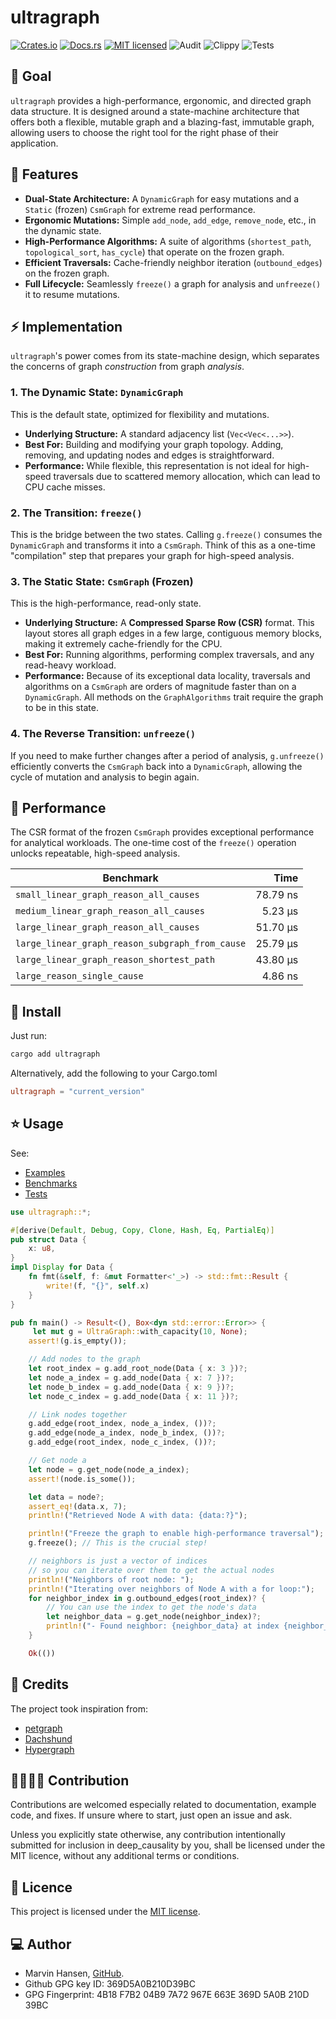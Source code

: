 # ultragraph

[![Crates.io][crates-badge]][crates-url]
[![Docs.rs][docs-badge]][docs-url]
[![MIT licensed][mit-badge]][mit-url]
![Audit][audit-url]
![Clippy][clippy-url]
![Tests][test-url]

[ossf-badge]: https://bestpractices.coreinfrastructure.org/projects/7568/badge

[crates-badge]: https://img.shields.io/badge/Crates.io-Latest-blue

[crates-url]: https://crates.io/crates/ultragraph

[docs-badge]: https://img.shields.io/badge/Docs.rs-Latest-blue

[docs-url]: https://docs.rs/ultragraph/latest/ultragraph/

[mit-badge]: https://img.shields.io/badge/License-MIT-blue.svg

[mit-url]: https://github.com/deepcausality-rs/deep_causality/blob/main/LICENSE

[audit-url]: https://github.com/deepcausality-rs/deep_causality/actions/workflows/audit.yml/badge.svg

[clippy-url]: https://github.com/deepcausality-rs/deep_causality/actions/workflows/rust-clippy.yml/badge.svg

[test-url]: https://github.com/deepcausality-rs/deep_causality/actions/workflows/run_tests.yml/badge.svg

## 📣 Goal

`ultragraph` provides a high-performance, ergonomic, and directed graph data structure. It is designed around a
state-machine architecture that offers both a flexible, mutable graph and a blazing-fast, immutable graph, allowing
users to choose the right tool for the right phase of their application.

## 🎁 Features

* **Dual-State Architecture:** A `DynamicGraph` for easy mutations and a `Static` (frozen) `CsmGraph` for extreme read
  performance.
* **Ergonomic Mutations:** Simple `add_node`, `add_edge`, `remove_node`, etc., in the dynamic state.
* **High-Performance Algorithms:** A suite of algorithms (`shortest_path`, `topological_sort`, `has_cycle`) that operate
  on the frozen graph.
* **Efficient Traversals:** Cache-friendly neighbor iteration (`outbound_edges`) on the frozen graph.
* **Full Lifecycle:** Seamlessly `freeze()` a graph for analysis and `unfreeze()` it to resume mutations.

## ⚡️ Implementation

`ultragraph`'s power comes from its state-machine design, which separates the concerns of graph *construction* from
graph *analysis*.

### 1. The Dynamic State: `DynamicGraph`

This is the default state, optimized for flexibility and mutations.

* **Underlying Structure:** A standard adjacency list (`Vec<Vec<...>>`).
* **Best For:** Building and modifying your graph topology. Adding, removing, and updating nodes and edges is
  straightforward.
* **Performance:** While flexible, this representation is not ideal for high-speed traversals due to scattered memory
  allocation, which can lead to CPU cache misses.

### 2. The Transition: `freeze()`

This is the bridge between the two states. Calling `g.freeze()` consumes the `DynamicGraph` and transforms it into a
`CsmGraph`. Think of this as a one-time "compilation" step that prepares your graph for high-speed analysis.

### 3. The Static State: `CsmGraph` (Frozen)

This is the high-performance, read-only state.

* **Underlying Structure:** A **Compressed Sparse Row (CSR)** format. This layout stores all graph edges in a few large,
  contiguous memory blocks, making it extremely cache-friendly for the CPU.
* **Best For:** Running algorithms, performing complex traversals, and any read-heavy workload.
* **Performance:** Because of its exceptional data locality, traversals and algorithms on a `CsmGraph` are orders of
  magnitude faster than on a `DynamicGraph`. All methods on the `GraphAlgorithms` trait require the graph to be in this
  state.

### 4. The Reverse Transition: `unfreeze()`

If you need to make further changes after a period of analysis, `g.unfreeze()` efficiently converts the `CsmGraph` back
into a `DynamicGraph`, allowing the cycle of mutation and analysis to begin again.

## 🚀 Performance

The CSR format of the frozen `CsmGraph` provides exceptional performance for analytical workloads. The one-time cost of
the `freeze()` operation unlocks repeatable, high-speed analysis.

| Benchmark                                       |     Time |
|-------------------------------------------------|---------:|
| `small_linear_graph_reason_all_causes`          | 78.79 ns |
| `medium_linear_graph_reason_all_causes`         |  5.23 µs |
| `large_linear_graph_reason_all_causes`          | 51.70 µs |
| `large_linear_graph_reason_subgraph_from_cause` | 25.79 µs |
| `large_linear_graph_reason_shortest_path`       | 43.80 µs |
| `large_reason_single_cause`                     |  4.86 ns |

## 🚀 Install

Just run:

```bash
cargo add ultragraph
```

Alternatively, add the following to your Cargo.toml

```toml
ultragraph = "current_version"
```

## ⭐ Usage

See:

* [Examples](examples)
* [Benchmarks](benches)
* [Tests](tests)

```rust
use ultragraph::*;

#[derive(Default, Debug, Copy, Clone, Hash, Eq, PartialEq)]
pub struct Data {
    x: u8,
}
impl Display for Data {
    fn fmt(&self, f: &mut Formatter<'_>) -> std::fmt::Result {
        write!(f, "{}", self.x)
    }
}

pub fn main() -> Result<(), Box<dyn std::error::Error>> {
     let mut g = UltraGraph::with_capacity(10, None);
    assert!(g.is_empty());

    // Add nodes to the graph
    let root_index = g.add_root_node(Data { x: 3 })?;
    let node_a_index = g.add_node(Data { x: 7 })?;
    let node_b_index = g.add_node(Data { x: 9 })?;
    let node_c_index = g.add_node(Data { x: 11 })?;

    // Link nodes together
    g.add_edge(root_index, node_a_index, ())?;
    g.add_edge(node_a_index, node_b_index, ())?;
    g.add_edge(root_index, node_c_index, ())?;

    // Get node a
    let node = g.get_node(node_a_index);
    assert!(node.is_some());

    let data = node?;
    assert_eq!(data.x, 7);
    println!("Retrieved Node A with data: {data:?}");

    println!("Freeze the graph to enable high-performance traversal");
    g.freeze(); // This is the crucial step!

    // neighbors is just a vector of indices
    // so you can iterate over them to get the actual nodes
    println!("Neighbors of root node: ");
    println!("Iterating over neighbors of Node A with a for loop:");
    for neighbor_index in g.outbound_edges(root_index)? {
        // You can use the index to get the node's data
        let neighbor_data = g.get_node(neighbor_index)?;
        println!("- Found neighbor: {neighbor_data} at index {neighbor_index}");
    }

    Ok(())
```

## 🙏 Credits

The project took inspiration from:

* [petgraph](https://github.com/petgraph/petgraph)
* [Dachshund](https://github.com/facebookresearch/dachshund)
* [Hypergraph](https://github.com/yamafaktory/hypergraph)

## 👨‍💻👩‍💻 Contribution

Contributions are welcomed especially related to documentation, example code, and fixes.
If unsure where to start, just open an issue and ask.

Unless you explicitly state otherwise, any contribution intentionally submitted for inclusion in deep_causality by you,
shall be licensed under the MIT licence, without any additional terms or conditions.

## 📜 Licence

This project is licensed under the [MIT license](LICENSE).

## 💻 Author

* Marvin Hansen, [GitHub](https://github.com/marvin-hansen).
* Github GPG key ID: 369D5A0B210D39BC
* GPG Fingerprint: 4B18 F7B2 04B9 7A72 967E 663E 369D 5A0B 210D 39BC